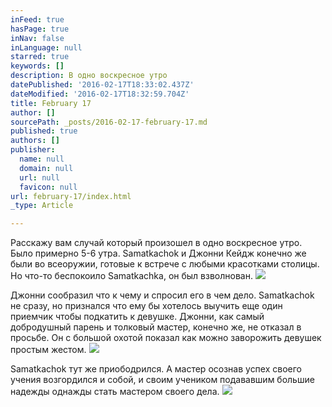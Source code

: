 ```yaml
---
inFeed: true
hasPage: true
inNav: false
inLanguage: null
starred: true
keywords: []
description: В одно воскресное утро
datePublished: '2016-02-17T18:33:02.437Z'
dateModified: '2016-02-17T18:32:59.704Z'
title: February 17
author: []
sourcePath: _posts/2016-02-17-february-17.md
published: true
authors: []
publisher:
  name: null
  domain: null
  url: null
  favicon: null
url: february-17/index.html
_type: Article

---
```

Расскажу вам случай который произошел в одно воскресное утро. Было примерно 5-6 утра.  Samatkachok и Джонни Кейдж конечно же были во всеоружии, готовые к встрече с любыми красотками столицы. Но что-то беспокоило Samatkachka, он был взволнован. ![](https://the-grid-user-content.s3-us-west-2.amazonaws.com/316d7b59-61a6-4aed-baac-798144197e8d.jpg)

Джонни сообразил что к чему и спросил его в чем дело. Samatkachok не сразу, но признался что ему бы хотелось выучить еще один приемчик чтобы подкатить к девушке. Джонни, как самый добродушный парень и толковый мастер, конечно же, не отказал в просьбе. Он с большой охотой показал как можно заворожить девушек простым жестом.
![](https://the-grid-user-content.s3-us-west-2.amazonaws.com/2b1a5332-79dc-45de-92ed-77fbf9d46461.jpg)

Samatkachok тут же приободрился. А мастер осознав успех своего учения возгордился и собой, и своим учеником подававшим большие надежды однажды стать мастером своего дела. ![](https://the-grid-user-content.s3-us-west-2.amazonaws.com/80d72e3f-f2de-4d41-8e15-2373a4a89297.jpg)